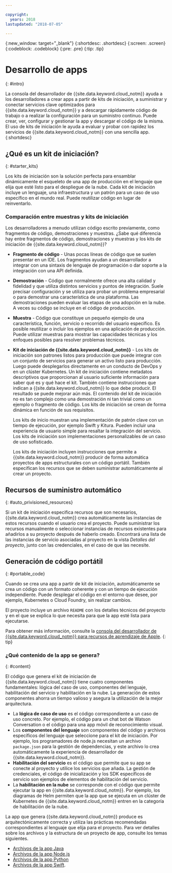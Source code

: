 ```yaml
---

copyright:
  years: 2018
lastupdated: "2018-07-05"

---
```

{:new_window: target="_blank"}
{:shortdesc: .shortdesc}
{:screen: .screen}
{:codeblock: .codeblock}
{:pre: .pre}
{:tip: .tip}

# Desarrollo de apps
{: #intro}

La consola del desarrollador de {{site.data.keyword.cloud_notm}} ayuda a los desarrolladores a crear apps a partir de kits de iniciación, a suministrar y conectar servicios clave optimizados para {{site.data.keyword.cloud_notm}} y a descargar rápidamente código de trabajo o a realizar la configuración para un suministro continuo. Puede crear, ver, configurar y gestionar la app y descargar el código de la misma. El uso de kits de iniciación le ayuda a evaluar y probar con rapidez los servicios de {{site.data.keyword.cloud_notm}} con una sencilla app.
{:shortdesc}

## ¿Qué es un kit de iniciación?
{: #starter_kits}

Los kits de iniciación son la solución perfecta para ensamblar dinámicamente el esqueleto de una app de producción en el lenguaje que elija que esté listo para el despliegue de la nube. Cada kit de iniciación incluye un lenguaje, una infraestructura y un patrón para un caso de uso específico en el mundo real. Puede reutilizar código en lugar de reinventarlo.

### Comparación entre muestras y kits de iniciación

Los desarrolladores a menudo utilizan código escrito previamente, como fragmentos de código, demostraciones y muestras. ¿Sabe qué diferencia hay entre fragmentos de código, demostraciones y muestras y los kits de iniciación de {{site.data.keyword.cloud_notm}}?

* **Fragmento de código** - Unas pocas líneas de código que se suelen presentar en un IDE. Los fragmentos ayudan a un desarrollador a integrar con una sintaxis de lenguaje de programación o dar soporte a la integración con una API definida.

* **Demostración** - Código que normalmente ofrece una alta calidad y fidelidad y que utiliza distintos servicios y puntos de integración. Suele precisar configuración y se utiliza para probar un problema empresarial o para demostrar una característica de una plataforma. Las demostraciones pueden evaluar las etapas de una adopción en la nube. A veces su código se incluye en el código de producción.

* **Muestra** - Código que constituye un pequeño ejemplo de una característica, función, servicio o recorrido del usuario específico. Es posible reutilizar o incluir los ejemplos en una aplicación de producción. Puede utilizar muestras para mostrar las capacidades técnicas y los enfoques posibles para resolver problemas técnicos.

* **Kit de iniciación de {{site.data.keyword.cloud_notm}}** - Los kits de iniciación son patrones listos para producción que puede integrar con un conjunto de servicios para generar un activo listo para producción. Luego puede desplegarlos directamente en un conducto de DevOps y en un clúster Kubernetes. Un kit de iniciación contiene metadatos descriptivos que proporcionan al usuario suficiente información para saber qué es y qué hace el kit. También contiene instrucciones que indican a {{site.data.keyword.cloud_notm}} lo que debe producir. El resultado se puede mejorar aún más. El contenido del kit de iniciación no es tan complejo como una demostración ni tan trivial como un ejemplo o fragmento de código. Los kits de iniciación se crean de forma dinámica en función de sus requisitos.

  Los kits de inicio muestran una implementación de patrón clave con un tiempo de ejecución, por ejemplo Swift y Kitura. Pueden incluir una experiencia de usuario simple para resaltar la integración del servicio. Los kits de iniciación son implementaciones personalizables de un caso de uso sofisticado.

  Los kits de iniciación incluyen instrucciones que permite a {{site.data.keyword.cloud_notm}} producir de forma automática proyectos de apps estructurales con un código portátil. También especifican los recursos que se deben suministrar automáticamente al crear un proyecto.

## Recursos de suministro automático
{: #auto_privisioned_resources}

Si un kit de iniciación especifica recursos que son necesarios, {{site.data.keyword.cloud_notm}} crea automáticamente las instancias de estos recursos cuando el usuario crea el proyecto. Puede suministrar los recursos manualmente o seleccionar instancias de recursos existentes para añadirlos a su proyecto después de haberlo creado. Encontrará una lista de las instancias de servicio asociadas al proyecto en la vista *Detalles del proyecto*, junto con las credenciales, en el caso de que las necesite.

## Generación de código portátil
{: #portable_code}

Cuando se crea una app a partir de kit de iniciación, automáticamente se crea un código con un formato coherente y con un tiempo de ejecución independiente. Puede desplegar el código en el entorno que desee, por ejemplo, Kubernetes o Cloud Foundry, sin realizar cambios.

El proyecto incluye un archivo `README` con los detalles técnicos del proyecto y en el que se explica lo que necesita para que la app esté lista para ejecutarse.

Para obtener más información, consulte la [consola del desarrollador de {{site.data.keyword.cloud_notm}} para recursos de aprendizaje de Apple](https://console.bluemix.net/developer/appledevelopment/learning-resources).
{: tip}

### ¿Qué contenido de la app se genera?
{: #content}

El código que genera el kit de iniciación de {{site.data.keyword.cloud_notm}} tiene cuatro componentes fundamentales: lógica del caso de uso, componentes del lenguaje, habilitación del servicio y habilitación en la nube. La generación de estos componentes ahorra un tiempo valioso y asegura la utilización de la mejor arquitectura.

* La **lógica de caso de uso** es el código correspondiente a un caso de uso concreto. Por ejemplo, el código para un chat bot de Watson Conversation o el código para una app móvil de reconocimiento visual.
* Los **componentes del lenguaje** son componentes del código y archivos específicos del lenguaje que seleccione para el kit de iniciación. Por ejemplo, los programadores de node.js necesitan un archivo `package.json` para la gestión de dependencias, y este archivo lo crea automáticamente la experiencia de desarrollador de {{site.data.keyword.cloud_notm}}.
* **Habilitación del servicio** es el código que permite que su app se conecte al proyecto y utilice los servicios que añada. La gestión de credenciales, el código de inicialización y los SDK específicos de servicio son ejemplos de elementos de habilitación del servicio.
* La **habilitación en la nube** se corresponde con el código que permite ejecutar la app en {{site.data.keyword.cloud_notm}}. Por ejemplo, los diagramas de Helm permiten que la app que se ejecuta en un clúster de Kubernetes de {{site.data.keyword.cloud_notm}} entren en la categoría de habilitación de la nube.

La app que genera {{site.data.keyword.cloud_notm}} produce es arquitectónicamente correcta y utiliza las prácticas recomendadas correspondientes al lenguaje que elija para el proyecto. Para ver detalles sobre los archivos y la estructura de un proyecto de app, consulte los temas siguientes.

* [Archivos de la app Java](/docs/apps/projects/java_project_contents.html)
* [Archivos de la app Node.js](/docs/apps/projects/node_project_contents.html)
* [Archivos de la app Python](/docs/apps/projects/python_project_contents.html)
* [Archivos de la app Swift](/docs/apps/projects/swift_project_contents.html).
